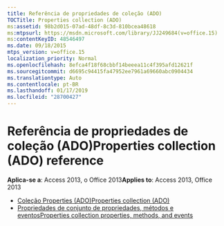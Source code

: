 ```yaml
---
title: Referência de propriedades de coleção (ADO)
TOCTitle: Properties collection (ADO)
ms:assetid: 98b2d015-07ad-48df-8c3d-810bcea48618
ms:mtpsurl: https://msdn.microsoft.com/library/JJ249684(v=office.15)
ms:contentKeyID: 48546497
ms.date: 09/18/2015
mtps_version: v=office.15
localization_priority: Normal
ms.openlocfilehash: 8efca4f18f68cbbf14beeea11c4f395afd12621f
ms.sourcegitcommit: d6695c94415fa47952ee7961a69660abc0904434
ms.translationtype: Auto
ms.contentlocale: pt-BR
ms.lasthandoff: 01/17/2019
ms.locfileid: "28700427"
---
```

# <a name="properties-collection-ado-reference"></a><span data-ttu-id="e19b4-102">Referência de propriedades de coleção (ADO)</span><span class="sxs-lookup"><span data-stu-id="e19b4-102">Properties collection (ADO) reference</span></span>

<span data-ttu-id="e19b4-103">**Aplica-se a**: Access 2013, o Office 2013</span><span class="sxs-lookup"><span data-stu-id="e19b4-103">**Applies to**: Access 2013, Office 2013</span></span>

- [<span data-ttu-id="e19b4-104">Coleção Properties (ADO)</span><span class="sxs-lookup"><span data-stu-id="e19b4-104">Properties collection (ADO)</span></span>](properties-collection-ado.md)
- [<span data-ttu-id="e19b4-105">Propriedades de conjunto de propriedades, métodos e eventos</span><span class="sxs-lookup"><span data-stu-id="e19b4-105">Properties collection properties, methods, and events</span></span>](properties-collection-properties-methods-and-events.md)

